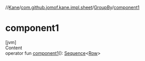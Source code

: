 //[Kane](../../index.md)/[com.github.jomof.kane.impl.sheet](../index.md)/[GroupBy](index.md)/[component1](component1.md)



# component1  
[jvm]  
Content  
operator fun [component1](component1.md)(): [Sequence](https://kotlinlang.org/api/latest/jvm/stdlib/kotlin.sequences/-sequence/index.html)<[Row](../../com.github.jomof.kane/-row/index.md)>  



